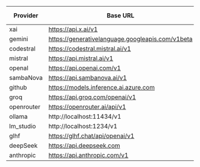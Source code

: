 | Provider   | Base URL                                         | Env Api Key        | Selected | Is Local |
|------------|--------------------------------------------------|--------------------|----------|----------|
| xai        | https://api.x.ai/v1                              | XAI_API_KEY        | False    | False    |
| gemini     | https://generativelanguage.googleapis.com/v1beta | GEMINI_API_KEY     | False    | False    |
| codestral  | https://codestral.mistral.ai/v1                  | CODESTRAL_API_KEY  | False    | False    |
| mistral    | https://api.mistral.ai/v1                        | MISTRAL_API_KEY    | True     | False    |
| openaI     | https://api.openai.com/v1                        | OPENAI_API_KEY     | True     | False    |
| sambaNova  | https://api.sambanova.ai/v1                      | SAMBANOVA_API_KEY  | False    | False    |
| github     | https://models.inference.ai.azure.com            | GITHUB_API_KEY     | False    | False    |
| groq       | https://api.groq.com/openai/v1                   | GROQ_API_KEY       | False    | False    |
| openrouter | https://openrouter.ai/api/v1                     | OPENROUTER_API_KEY | True     | False    |
| ollama     | http://localhost:11434/v1                        | NEEDS_NO_KEY       | True     | True     |
| lm_studio  | http://localhost:1234/v1                         | NEEDS_NO_KEY       | True     | True     |
| glhf       | https://glhf.chat/api/openai/v1                  | GLHF_API_KEY       | False    | False    |
| deepSeek   | https://api.deepseek.com                         | DEEPSEEK_API_KEY   | False    | False    |
| anthropic  | https://api.anthropic.com/v1                     | ANTHROPIC_API_KEY  | False    | False    |
